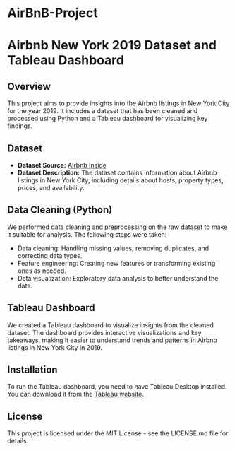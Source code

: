 # AirBnB-Project
# Airbnb New York 2019 Dataset and Tableau Dashboard


## Overview

This project aims to provide insights into the Airbnb listings in New York City for the year 2019. It includes a dataset that has been cleaned and processed using Python and a Tableau dashboard for visualizing key findings.

## Dataset

- **Dataset Source:** [Airbnb Inside](http://insideairbnb.com/)
- **Dataset Description:** The dataset contains information about Airbnb listings in New York City, including details about hosts, property types, prices, and availability.

## Data Cleaning (Python)

We performed data cleaning and preprocessing on the raw dataset to make it suitable for analysis. The following steps were taken:

- Data cleaning: Handling missing values, removing duplicates, and correcting data types.
- Feature engineering: Creating new features or transforming existing ones as needed.
- Data visualization: Exploratory data analysis to better understand the data.

## Tableau Dashboard

We created a Tableau dashboard to visualize insights from the cleaned dataset. The dashboard provides interactive visualizations and key takeaways, making it easier to understand trends and patterns in Airbnb listings in New York City in 2019.

## Installation

To run the Tableau dashboard, you need to have Tableau Desktop installed. You can download it from the [Tableau website](https://www.tableau.com/products/desktop/download).

## License

This project is licensed under the MIT License - see the LICENSE.md file for details.

